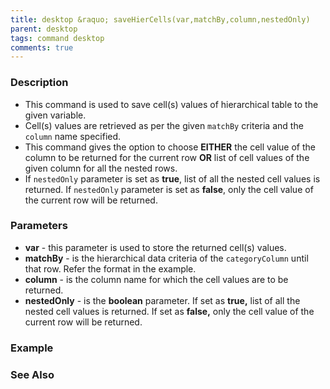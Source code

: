 ```yaml
---
title: desktop &raquo; saveHierCells(var,matchBy,column,nestedOnly)
parent: desktop
tags: command desktop
comments: true
---
```


### Description

- This command is used to save cell(s) values of hierarchical table to the given variable.
- Cell(s) values are retrieved as per the given `matchBy` criteria and the `column` name specified.
- This command gives the option to choose **EITHER** the cell value of the column to be returned for the current row **OR** list of cell values of the given column for all the nested rows.
- If `nestedOnly` parameter is set as **true**, list of all the nested cell values is returned. If `nestedOnly` parameter is set as **false**, only the cell value of the current row will be returned.

### Parameters

- **var** - this parameter is used to store the returned cell(s) values.
- **matchBy** - is the hierarchical data criteria of the `categoryColumn` until that row. Refer the format in the example.
- **column** - is the column name for which the cell values are to be returned.
- **nestedOnly** - is the **boolean** parameter. If set as **true,** list of all the nested cell values is returned. If set as **false,** only the cell value of the current row will be returned.

### Example

### See Also
